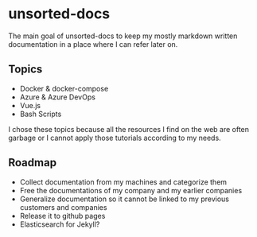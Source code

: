 # unsorted-docs
The main goal of unsorted-docs to keep my mostly markdown written documentation in a place where I can refer later on.

## Topics

- Docker & docker-compose
- Azure & Azure DevOps
- Vue.js
- Bash Scripts

I chose these topics because all the resources I find on the web are often garbage or I cannot apply those tutorials according to my needs.

## Roadmap

- Collect documentation from my machines and categorize them
- Free the documentations of my company and my earlier companies
- Generalize documentation so it cannot be linked to my previous customers and companies
- Release it to github pages
- Elasticsearch for Jekyll?
